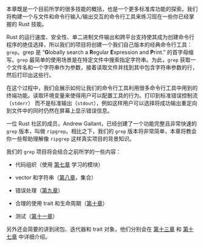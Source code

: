 本章既是一个目前所学的很多技能的概括，也是一个更多标准库功能的探索。我们将构建一个与文件和命令行输入/输出交互的命令行工具来练习现在一些你已经掌握的 Rust 技能。

Rust 的运行速度、安全性、单二进制文件输出和跨平台支持使其成为创建命令行程序的绝佳选择，所以我们的项目将创建一个我们自己版本的经典命令行工具：`grep`。grep 是 “**G**lobally search a **R**egular **E**xpression and **P**rint.” 的首字母缩写。`grep` 最简单的使用场景是在特定文件中搜索指定字符串。为此，`grep` 获取一个文件名和一个字符串作为参数，接着读取文件并找到其中包含字符串参数的行，然后打印出这些行。

在这个过程中，我们会展示如何让我们的命令行工具利用很多命令行工具中用到的终端功能。读取环境变量来使得用户可以配置工具的行为。打印到标准错误控制流（`stderr`） 而不是标准输出（`stdout`），例如这样用户可以选择将成功输出重定向到文件中的同时仍然在屏幕上显示错误信息。

一位 Rust 社区的成员，Andrew Gallant，已经创建了一个功能完整且非常快速的 `grep` 版本，叫做 `ripgrep`。相比之下，我们的 `grep` 版本将非常简单，本章将教会你一些帮助理解像 `ripgrep` 这样真实项目的背景知识。

我们的 `grep` 项目将会结合之前所学的一些内容：

- 代码组织（使用 [第七章](https://rust.bootcss.com/ch07-00-managing-growing-projects-with-packages-crates-and-modules.html) 学习的模块）

- vector 和字符串（[第八章](https://rust.bootcss.com/ch08-00-common-collections.html)，集合）

- 错误处理（[第九章](https://rust.bootcss.com/ch09-00-error-handling.html)）

- 合理的使用 trait 和生命周期（[第十章](https://rust.bootcss.com/ch10-00-generics.html)）

- 测试（[第十一章](https://rust.bootcss.com/ch11-00-testing.html)）

另外还会简要的讲到闭包、迭代器和 trait 对象，他们分别会在 [第十三章](https://rust.bootcss.com/ch13-00-functional-features.html) 和 [第十七章](https://rust.bootcss.com/ch17-00-oop.html) 中详细介绍。

# 

